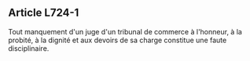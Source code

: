 Article L724-1
----
Tout manquement d'un juge d'un tribunal de commerce à l'honneur, à la probité, à
la dignité et aux devoirs de sa charge constitue une faute disciplinaire.
